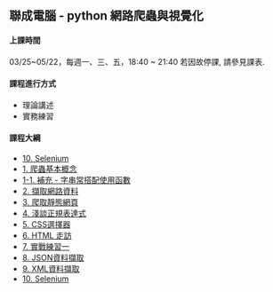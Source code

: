 ## 聯成電腦 - python 網路爬蟲與視覺化

#### 上課時間

03/25~05/22，每週一、三、五，18:40 ~ 21:40
若因故停課, 請參見課表.

#### 課程進行方式

- 理論講述
- 實務練習

#### 課程大綱
- [10. Selenium](http://mirdex.github.io/DataCrawler_20240325/11.%20Selenium_Q.slides.html)
- [1. 爬蟲基本概念](http://mirdex.github.io/DataCrawler_20240325/1.%20爬蟲基本概念.slides.html)
- [1-1. 補充 - 字串常搭配使用函數](http://mirdex.github.io/DataCrawler_20240325/1-1.%20補充%20-%20字串常搭配使用函數_Q.slides.html)
- [2. 擷取網路資料](http://mirdex.github.io/DataCrawler_20240325/2.%20擷取網路資料_Q.slides.html)
- [3. 爬取靜態網頁](http://mirdex.github.io/DataCrawler_20240325/3.爬取靜態網頁_Q.slides.html)
- [4. 淺談正規表達式](http://mirdex.github.io/DataCrawler_20240325/4.%20淺談正規表達式_Q.slides.html)
- [5. CSS選擇器](http://mirdex.github.io/DataCrawler_20240325/5.%20CSS選擇器_Q.slides.html)
- [6. HTML 走訪](http://mirdex.github.io/DataCrawler_20240325/6.%20HTML%20走訪_Q.slides.html)
- [7. 實戰練習一](http://mirdex.github.io/DataCrawler_20240325/7.%20實戰練習一_Q.slides.html)
- [8. JSON資料擷取](http://mirdex.github.io/DataCrawler_20240325/8.%20JSON資料擷取_Q.slides.html)
- [9. XML資料擷取](http://mirdex.github.io/DataCrawler_20240325/9.%20XML資料擷取_Q.slides.html)
- [10. Selenium](http://mirdex.github.io/DataCrawler_20240325/11.%20Selenium_Q.slides.html)
